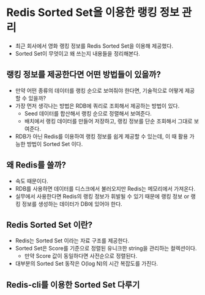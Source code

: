# Redis Sorted Set을 이용한 랭킹 정보 관리

- 최근 회사에서 영화 랭킹 정보를 Redis Sorted Set을 이용해 제공했다.
- Sorted Set이 무엇이고 왜 쓰는지 내용들을 정리해본다.

## 랭킹 정보를 제공한다면 어떤 방법들이 있을까?

- 만약 어떤 종류의 데이터를 랭킹 순으로 보여줘야 한다면, 기술적으로 어떻게 제공할 수 있을까?
- 가장 먼저 생각나는 방법은 RDB에 쿼리로 조회해서 제공하는 방법이 있다.
  - Seed 데이터를 합산해서 랭킹 순으로 정렬해서 보여준다.
  - 배치에서 랭킹 데이터를 만들어 저장하고, 랭킹 정보를 단순 조회해서 그대로 보여준다.
- RDB가 아닌 Redis를 이용하여 랭킹 정보를 쉽게 제공할 수 있는데, 이 때 활용 가능한 방법이 Sorted Set 이다.

## 왜 Redis를 쓸까?

- 속도 때문이다.
- RDB를 사용하면 데이터를 디스크에서 불러오지만 Redis는 메모리에서 가져온다.
- 실무에서 사용한다면 Redis의 랭킹 정보가 휘발될 수 있기 때문에 랭킹 정보 or 랭킹 정보를 생성하는 데이터가 DB에 있어야 한다.

## Redis Sorted Set 이란?

- Redis는 Sorted Set 이라는 자료 구조를 제공한다.
- Sorted Set은 Score를 기준으로 정렬된 유니크한 string을 관리하는 컬렉션이다.
  - 만약 Score 값이 동일하다면 사전순으로 정렬된다.
- 대부분의 Sorted Set 동작은 O(log N)의 시간 복잡도를 가진다.

## Redis-cli를 이용한 Sorted Set 다루기

